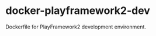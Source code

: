 docker-playframework2-dev
=========================

Dockerfile for PlayFramework2 development environment.
